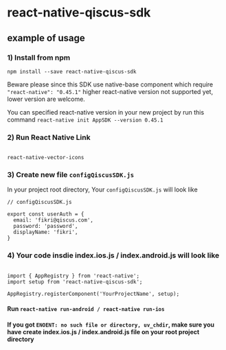 # react-native-qiscus-sdk

## example of usage

### 1) Install from npm

`npm install --save react-native-qiscus-sdk`

Beware please since this SDK use native-base component which require `"react-native": "0.45.1"` higher react-native version not supported yet, lower version are welcome.

You can specified react-native version in your new project by run this command `react-native init AppSDK --version 0.45.1`

### 2) Run React Native Link

```

react-native-vector-icons

```

### 3) Create new file `configQiscusSDK.js`

In your project root directory, Your `configQiscusSDK.js` will look like

```
// configQiscusSDK.js

export const userAuth = {
  email: 'fikri@qiscus.com',
  password: 'password',
  displayName: 'fikri',
}

```

### 4) Your code insdie index.ios.js / index.android.js will look like

```

import { AppRegistry } from 'react-native';
import setup from 'react-native-qiscus-sdk';

AppRegistry.registerComponent('YourProjectName', setup);

```

#### Run `react-native run-android / react-native run-ios`

#### If you got `ENOENT: no such file or directory, uv_chdir`, make sure you have create index.ios.js / index.android.js file on your root project directory
